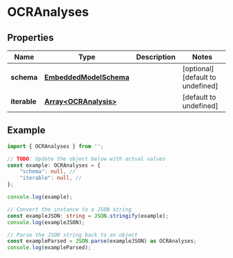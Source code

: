 
# OCRAnalyses


## Properties

Name | Type | Description | Notes
------------ | ------------- | ------------- | -------------
**schema** | [**EmbeddedModelSchema**](EmbeddedModelSchema) |  | [optional] [default to undefined]
**iterable** | [**Array&lt;OCRAnalysis&gt;**](OCRAnalysis) |  | [default to undefined]

## Example

```typescript
import { OCRAnalyses } from '';

// TODO: Update the object below with actual values
const example: OCRAnalyses = {
    "schema": null, // 
    "iterable": null, // 
};

console.log(example);

// Convert the instance to a JSON string
const exampleJSON: string = JSON.stringify(example);
console.log(exampleJSON);

// Parse the JSON string back to an object
const exampleParsed = JSON.parse(exampleJSON) as OCRAnalyses;
console.log(exampleParsed);
```




